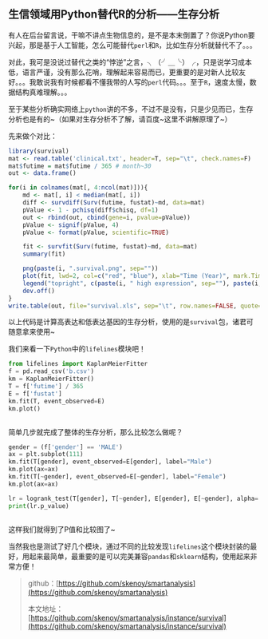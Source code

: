 ## 生信领域用Python替代R的分析——生存分析

有人在后台留言说，干嘛不讲点生物信息的，是不是本末倒置了？你说Python要兴起，那是基于人工智能，怎么可能替代`perl`和`R`，比如生存分析就替代不了。。。

对此，我可是没说过替代之类的“悖逆”之言，╮（╯＿╰）╭，只是说学习成本低，语言严谨，没有那么花哨，理解起来容易而已，更重要的是对新人比较友好。。。我敢说我有时候都看不懂我带的人写的`perl`代码。。。至于`R`，速度太慢，数据结构真难理解。。。

至于某些分析确实网络上`python`讲的不多，不过不是没有，只是少见而已，生存分析也是有的~（如果对生存分析不了解，请百度~这里不讲解原理了~）

先来做个对比：
```R
library(survival)
mat <- read.table('clinical.txt', header=T, sep="\t", check.names=F)
mat$futime = mat$futime / 365 # month~30
out <- data.frame()

for(i in colnames(mat[, 4:ncol(mat)])){
    md <- mat[, i] < median(mat[, i])
    diff <- survdiff(Surv(futime, fustat)~md, data=mat)
    pValue <- 1 - pchisq(diff$chisq, df=1)
    out <- rbind(out, cbind(gene=i, pvalue=pValue))
    pValue <- signif(pValue, 4)
    pValue <- format(pValue, scientific=TRUE)

    fit <- survfit(Surv(futime, fustat)~md, data=mat)
    summary(fit)

    png(paste(i, ".survival.png", sep=""))
    plot(fit, lwd=2, col=c("red", "blue"), xlab="Time (Year)", mark.Time=TRUE, main=paste("Survival curve (p=", pValue, ")", sep=""))
    legend("topright", c(paste(i, " high expression", sep=""), paste(i, " low expression", sep="")), lwd=2, col=c("red", "blue"))
    dev.off()
}
write.table(out, file="survival.xls", sep="\t", row.names=FALSE, quote=FALSE)
```

以上代码是计算高表达和低表达基因的生存分析，使用的是`survival`包，诸君可随意拿来使用~


我们来看一下`Python`中的`lifelines`模块吧！

```python
from lifelines import KaplanMeierFitter
f = pd.read_csv('b.csv')
km = KaplanMeierFitter()
T = f['futime'] / 365
E = f['fustat']
km.fit(T, event_observed=E)
km.plot()
```

![]()

简单几步就完成了整体的生存分析，那么比较怎么做呢？

```python
gender = (f['gender'] == 'MALE')
ax = plt.subplot(111)
km.fit(T[gender], event_observed=E[gender], label="Male")
km.plot(ax=ax)
km.fit(T[~gender], event_observed=E[~gender], label="Female")
km.plot(ax=ax)

lr = logrank_test(T[gender], T[~gender], E[gender], E[~gender], alpha=.99)
print(lr.p_value)
```
![]()

这样我们就得到了P值和比较图了~

当然我也是测试了好几个模块，通过不同的比较发现`lifelines`这个模块封装的最好，用起来最简单，最重要的是可以完美兼容`pandas`和`sklearn`结构，使用起来非常方便！

> github：[https://github.com/skenoy/smartanalysis](https://github.com/skenoy/smartanalysis)
> 
> 本文地址：[https://github.com/skenoy/smartanalysis/instance/survival](https://github.com/skenoy/smartanalysis/instance/survival)

